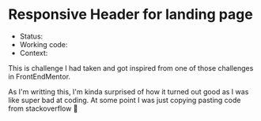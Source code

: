 # Responsive Header for landing page

- Status:
- Working code:
- Context:

This is challenge I had taken and got inspired from one of those challenges in FrontEndMentor.

As I'm writting this, I'm kinda surprised of how it turned out good as I was like super bad at coding. At some point I was just copying pasting code from stackoverflow 🤣
